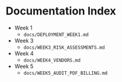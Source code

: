 # Documentation Index

- Week 1
  - `docs/DEPLOYMENT_WEEK1.md`
- Week 3
  - `docs/WEEK3_RISK_ASSESSMENTS.md`
- Week 4
  - `docs/WEEK4_VENDORS.md`
- Week 5
  - `docs/WEEK5_AUDIT_PDF_BILLING.md`
